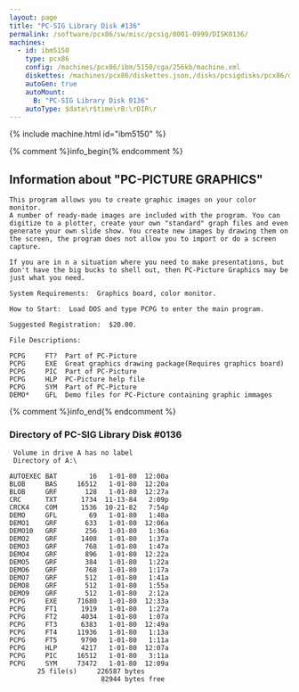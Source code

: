 ```yaml
---
layout: page
title: "PC-SIG Library Disk #136"
permalink: /software/pcx86/sw/misc/pcsig/0001-0999/DISK0136/
machines:
  - id: ibm5150
    type: pcx86
    config: /machines/pcx86/ibm/5150/cga/256kb/machine.xml
    diskettes: /machines/pcx86/diskettes.json,/disks/pcsigdisks/pcx86/diskettes.json
    autoGen: true
    autoMount:
      B: "PC-SIG Library Disk 0136"
    autoType: $date\r$time\rB:\rDIR\r
---
```


{% include machine.html id="ibm5150" %}

{% comment %}info_begin{% endcomment %}

## Information about "PC-PICTURE GRAPHICS"

    This program allows you to create graphic images on your color monitor.
    A number of ready-made images are included with the program. You can
    digitize to a plotter, create your own "standard" graph files and even
    generate your own slide show. You create new images by drawing them on
    the screen, the program does not allow you to import or do a screen
    capture.
    
    If you are in n a situation where you need to make presentations, but
    don't have the big bucks to shell out, then PC-Picture Graphics may be
    just what you need.
    
    System Requirements:  Graphics board, color monitor.
    
    How to Start:  Load DOS and type PCPG to enter the main program.
    
    Suggested Registration:  $20.00.
    
    File Descriptions:
    
    PCPG     FT?  Part of PC-Picture
    PCPG     EXE  Great graphics drawing package(Requires graphics board)
    PCPG     PIC  Part of PC-Picture
    PCPG     HLP  PC-Picture help file
    PCPG     SYM  Part of PC-Picture
    DEMO*    GFL  Demo files for PC-Picture containing graphic immages
{% comment %}info_end{% endcomment %}


### Directory of PC-SIG Library Disk #0136

     Volume in drive A has no label
     Directory of A:\

    AUTOEXEC BAT        16   1-01-80  12:00a
    BLOB     BAS     16512   1-01-80  12:20a
    BLOB     GRF       128   1-01-80  12:27a
    CRC      TXT      1734  11-13-84   2:09p
    CRCK4    COM      1536  10-21-82   7:54p
    DEMO     GFL        69   1-01-80   1:48a
    DEMO1    GRF       633   1-01-80  12:06a
    DEMO10   GRF       256   1-01-80   1:36a
    DEMO2    GRF      1408   1-01-80   1:37a
    DEMO3    GRF       768   1-01-80   1:47a
    DEMO4    GRF       896   1-01-80  12:22a
    DEMO5    GRF       384   1-01-80   1:22a
    DEMO6    GRF       768   1-01-80   1:17a
    DEMO7    GRF       512   1-01-80   1:41a
    DEMO8    GRF       512   1-01-80   1:55a
    DEMO9    GRF       512   1-01-80   2:12a
    PCPG     EXE     71680   1-01-80  12:33a
    PCPG     FT1      1919   1-01-80   1:27a
    PCPG     FT2      4034   1-01-80   1:07a
    PCPG     FT3      6383   1-01-80  12:49a
    PCPG     FT4     11936   1-01-80   1:13a
    PCPG     FT5      9790   1-01-80   1:11a
    PCPG     HLP      4217   1-01-80  12:07a
    PCPG     PIC     16512   1-01-80   3:11a
    PCPG     SYM     73472   1-01-80  12:09a
           25 file(s)     226587 bytes
                           82944 bytes free
